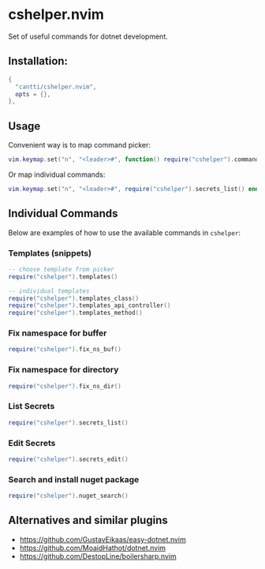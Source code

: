 # cshelper.nvim

Set of useful commands for dotnet development.

## Installation:

```lua
{
  "cantti/cshelper.nvim",
  opts = {},
},

```

## Usage

Convenient way is to map command picker:

```lua
vim.keymap.set("n", "<leader>#", function() require("cshelper").commands() end)
```

Or map individual commands:

```lua
vim.keymap.set("n", "<leader>#", require("cshelper").secrets_list() end)
```

## Individual Commands

Below are examples of how to use the available commands in `cshelper`:

### Templates (snippets)

```lua
-- choose template from picker
require("cshelper").templates()

-- individual templates
require("cshelper").templates_class()
require("cshelper").templates_api_controller()
require("cshelper").templates_method()
```

### Fix namespace for buffer

```lua
require("cshelper").fix_ns_buf()
```

### Fix namespace for directory

```lua
require("cshelper").fix_ns_dir()
```

### List Secrets

```lua
require("cshelper").secrets_list()
```

### Edit Secrets

```lua
require("cshelper").secrets_edit()
```

### Search and install nuget package

```lua
require("cshelper").nuget_search()
```

## Alternatives and similar plugins

- https://github.com/GustavEikaas/easy-dotnet.nvim
- https://github.com/MoaidHathot/dotnet.nvim
- https://github.com/DestopLine/boilersharp.nvim
